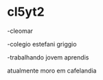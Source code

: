 # cl5yt2

-cleomar

-colegio estefani griggio

-trabalhando jovem aprendis 

atualmente moro em cafelandia
